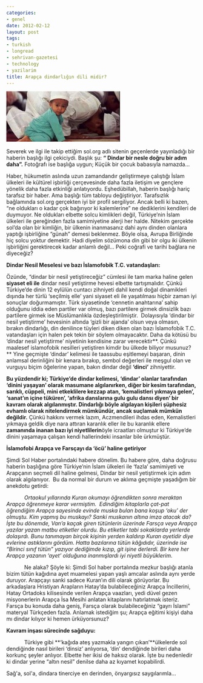 ```yaml
---
categories:
- genel
date: 2012-02-12
layout: post
tags:
- turkish
- longread
- sehrivan-gazetesi
- technology
- yazilarim
title: Arapça dindarlığın dili midir?
---
```


  

[![](/images/4e25b-namazkucuk1.jpg)](https://suatatan.wordpress.com/wp-content/uploads/2012/02/4e25b-namazkucuk1.jpg)

Severek ve ilgi ile takip ettiğim sol.org adlı sitenin geçenlerde yayınladığı bir haberin başlığı ilgi çekiciydi. Başlık şu: **“ Dindar bir nesle doğru bir adım daha”.** Fotoğrafı ise başlığa uygun; Küçük bir çocuk babasıyla namazda…

Haber, hükumetin aslında uzun zamandandır geliştirmeye çalıştığı İslam ülkeleri ile kültürel işbirliği çerçevesinde daha fazla iletişim ve gençlere yönelik daha fazla etkinliği anlatıyordu. Eşhedübillah, haberin başlığı hariç tarafsız bir haber. Ama başlığı tüm tabloyu değiştiriyor. Tarafsızlık bağlamında sol.org gerçekten iyi bir profil sergiliyor. Ancak belli ki bazen, “ne oldukları o kadar çok bağırıyor ki kalemlerine” ne dediklerini kendileri de duymuyor. Ne oldukları elbette solcu kimlikleri değil, Türkiye’nin İslam ülkeleri ile gereğinden fazla samimiyetine alerji her halde. Nitekim gerçekte sol’da olan bir kimliğin, bir ülkenin inanmasanız dahi aynı dinden olanlara yaptığı işbirliğine “günah” demesi beklenmez. Böyle olsa, Avrupa Birliğinde hiç solcu yoktur demektir. Hadi diyelim sözümona din gibi bir olgu iki ülkenin işbirliğini gerektirecek kadar anlamlı değil… Peki coğrafi ve tarihi bağlara ne diyeceğiz?

**Dindar Nesil Meselesi ve bazı İslamofobik T.C. vatandaşları:**

Özünde, “dindar bir nesil yetiştireceğiz” cümlesi ile tam marka haline gelen **siyaset eli ile** dindar nesil yetiştirme hevesi elbette tartışmalıdır. Çünkü Türkiye’de dinin 12 eylülün cuntacı zihniyeti dahil kendi doğal dinamikleri dışında her türlü ‘seçilmiş elle’ yani siyaset eli ile yaşatılması hiçbir zaman iyi sonuçlar doğurmamıştır. Türk siyasetinde ‘cennetin anahtarına’ sahip olduğunu iddia eden partiler var olmuş, bazı partilere girmek dinsizlik bazı partilere girmek ise Müslümanlıkla özdeşleştirilmiştir.  Dolayısıyla ‘dindar bir nesil yetiştirme’ hevesinin altında ‘gizli bir ajanda’ olsun veya olmasın, bırakın dindarlığı, din denilince tüyleri diken diken olan bazı İslamofobik T.C. vatandaşları için halen pek tekin bir söylem olmayacaktır. Daha da kötüsü bu ‘dindar nesil yetiştirme’ niyetinin kendisine zarar verecektir**. Çünkü maalesef islamofobik nesilleri yetiştiren kimdir bu ülkede biliyor musunuz?** Yine geçmişte ‘dindar’ kelimesi ile taassubu eşitlemeyi başaran, dinin anlamsal derinliğini bir kenara bırakıp, sembol değerleri ile meşgul olan ve vurguyu biçim öğelerine yapan, bakın dindar değil **‘dinci’** zihniyettir.

**Bu yüzdendir ki; Türkiye’de dindar kelimesi, ‘dindar’ olanlar tarafından ‘dinini yaşayan’ olarak masumane algılanırken, diğer bir kesim tarafından, sarıklı, cüppeli, mini etkeklilere kezzap atan, ‘kemalistleri yıkmaya gelen’, ‘sanat’ın içine tüküren’, ‘afrika danslarına gulu gulu dansı diyen’ bir kavram olarak algılanmıştır. Dindarlığı böyle algılayan kişileri şüphesiz evhamlı olarak nitelendirmek mümkündür, ancak suçlamak mümkün değildir.** Çünkü hakkını vermek lazım, Aczmendileri ihdas eden, Kemalistleri yıkmaya geldik diye nara attıran karanlık eller ile bu karanlık ellere **zamanında inanan bazı iyi niyetlilerin**öyle icraatları olmuştur ki Türkiye’de dinini yaşamaya çalışan kendi hallerindeki insanlar bile ürkmüştür.

**İslamofobi Arapça ve Farsçayı da ‘öcü’ haline getiriyor**

Şimdi Sol Haber portalındaki habere dönelim. Bu habere göre, daha doğrusu haberin başlığına göre Türkiye’nin İslam ülkeleri ile ‘fazla’ samimiyeti ve Arapçanın seçmeli dil haline gelmesi, Dindar bir nesil yetiştirmek için adım olarak algılanıyor.  Bu da normal bir durum ve aklıma geçmişte yaşadığım bir anekdotu getirdi:

            _Ortaokul yıllarında Kuran okumayı öğrendikten sonra meraktan Arapça öğrenmeye karar vermiştim.  Edindiğim kitaplarla çat-pat öğrendiğim Arapça sayesinde evinde muska bulan bana koşup ‘oku’ der olmuştu. Kim yapmış bu muskayı? Sanki muskanın altına imza atacak da? İşte bu dönemde, Van’a kaçak giren tütünlerin üzerinde Farsça veya Arapça yazılar yazan matbu etiketler olurdu. Bu etiketler tabi sokaklarda yerlerde dolaşırdı. Bunu tanımayan birçok kişinin yerden kaldırıp Kuran ayetidir diye evlerine astıklarını gördüm. Hatta bazılarına tütün kâğıdıdır, üzerinde ise “Birinci sınıf tütün” yazıyor dediğimde kızıp, git işine derlerdi. Bir kere her Arapça yazanın ‘ayet’ olduğuna inanmışlardı iyi niyetli büyüklerim._

            Ne alaka? Şöyle ki: Şimdi Sol haber portalında mezkur başlığı atanla bizim tütün kağıdına ayet muamelesi yapan yaşlı amcalar aslında aynı yerde duruyor. Arapçayı sanki sadece Kuran’ın dili olarak görüyorlar. Bu arkadaşlara Hristiyan Arapların Hatay’da bulabileceğiniz Arapça İncillerini, Hatay Ortadoks kilisesinde verilen Arapça vaazları, yedi düvel gezen misyonerlerin Arapça İsa Mesihi anlatan kitaplarını hatırlatmak isteriz. Farsça bu konuda daha geniş, Farsça olarak bulabileceğiniz “gayrı İslami” materyal Türkçeden fazla. Anlamak istediğim şu; Arapça eğitimi kişiyi daha mı dindar kılıyor ki hemen ürküyorsunuz?

**Kavram inşası sürecinde sağduyu:**

            Türkiye gibi **‘kağıda ateş yazmakla yangın çıkan’**ülkelerde sol dendiğinde nasıl birileri ‘dinsiz’ anlıyorsa, ‘din’ dendiğinde birileri daha korkunç şeyler anlıyor. Elbette her ikisi de haksız olarak. İşte bu nedenledir ki dindar yerine “altın nesil” denilse daha az kıyamet kopabilirdi.  
  
  
Sağ'a, sol'a, dindara tinerciye en derinden, önyargısız saygılarımla…
